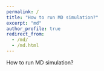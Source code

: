 ```yaml
---
permalink: /
title: "How to run MD simulation?"
excerpt: "md"
author_profile: true
redirect_from: 
  - /md/
  - /md.html
---
```

How to run MD simulation?
